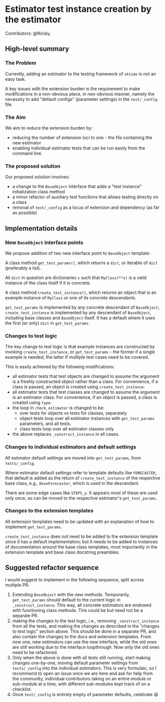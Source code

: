 # Estimator test instance creation by the estimator

Contributors: @fkiraly, 

## High-level summary 

### The Problem

Currently, adding an estimator to the testing framework of `sktime` is not an easy task.

A key issues with the extension burden is the requirement to make modifications in a non-obvious place, in non-obvious manner, namely the necessity to add "default configs" (parameter settings) in the `test/_config` file.

### The Aim

We aim to reduce the extension burden by:

* reducing the number of extension loci to one - the file containing the new estimator
* enabling individual estimator tests that can be run easily from the command line.

### The proposed solution

Our proposed solution involves:

* a change to the `BaseObject` interface that adds a "test instance" initialization class method
* a minor refactor of auxiliary test functions that allows testing directly on a class
* removal of `test/_config` as a locus of extension and dependency (as far as possible)


## Implementation details

### New `BaseObject` interface points

We propose addition of two new interface point to `BaseObject` template:

A class method `get_test_params()`, which returns a `dict`, or iterable of `dict` (preferably a list). 

All `dict` in question are dictionaries `x` such that `MyClass(**x)` is a valid instance of the class itself if it is concrete.

A class method `create_test_instance()`, which returns an object that is an example instance of `MyClass` or one of its concrete descendants.

`get_test_params` is implemented by any concrete descendant of `BaseObject`; `create_test_instance` is implemented by any descendant of `BaseObject`, including base classes and `BaseObject` itself. It has a default where it uses the first (or only) `dict` in `get_test_params`.

### Changes to test logic

The key change to test logic is that example instances are constructed by invoking `create_test_instance`, or `get_test_params` - the former if a single example is needed, the latter if multiple test cases need to be covered.

This is easily achieved by the following modifications:

* all estimator tests that test objects are changed to assume the argument is a freshly constructed object rather than a class. For convenience, if a class is passed, an object is created using `create_test_instance`.
* all estimator tests that test classes are changed to assume the argument is an estimator class.
For convenience, if an object is passed, a class is created using `type`.
* the loop in `check_estimator` is changed to be:
    * over tests for objects vs tests for classes, separately 
    * object tests loop over all estimator instances with `get_test_params` parameters, and all tests.
    * class tests loop over all estimator classes only
* the above replaces `_construct_instance` in all cases.

### Changes to individual estimators and default settings

All estimator default settings are moved into `get_test_params`, from `tests/_config`.

Where estimator default settings refer to template defaults like `FORECASTER`, that default is added as the return of `create_test_instance` of the respective base class, e.g., `BaseForecaster`, which is used in the descendant.

There are some edge cases like `STEPS_y`. It appears most of these are used only once, so can be moved to the respective estimator's `get_test_params`.

### Changes to the extension templates

All extension templates need to be updated with an explanation of how to implement `get_test_params`.

`create_test_instance` does not need to be added to the extension template since it has a default implementation; but it needs to be added to instances of documentation around the base class templates, most importantly in the extension template and base class docstring preambles.

## Suggested refactor sequence

I would suggest to implement in the following sequence, split across multiple PR:

1. Extending `BaseObject` with the new methods. Temporarily, `get_test_params` should default to the current logic in `_construct_instance`. This way, all concrete estimators are endowed with functioning class methods. This could be but need not be a separate PR.
2. making the changes to the test logic, i.e., removing `_construct_instance` from all the tests, and making the changes as described in the "changes to test logic" section above. This should be done in a separate PR, and also contain the changes to the docs and extension templates. From now one, new estimators can use the new interface, while the old ones are still working due to the interface loopthrough. Now only the old ones need to be refactored.
3. Only when the above is done with all tests still running, start making changes one-by-one, moving default parameter settings from `tests/_config` into the individual estimators. This is very formulaic, so I recommend to open an issue once we are here and ask for help from the community, individual contributors taking on an entire module or sub-module at a time, with different sub-modules kept track of on a checklist.
4. Once `test/_config` is entirely empty of parameter defaults, celebrate :smiley:
